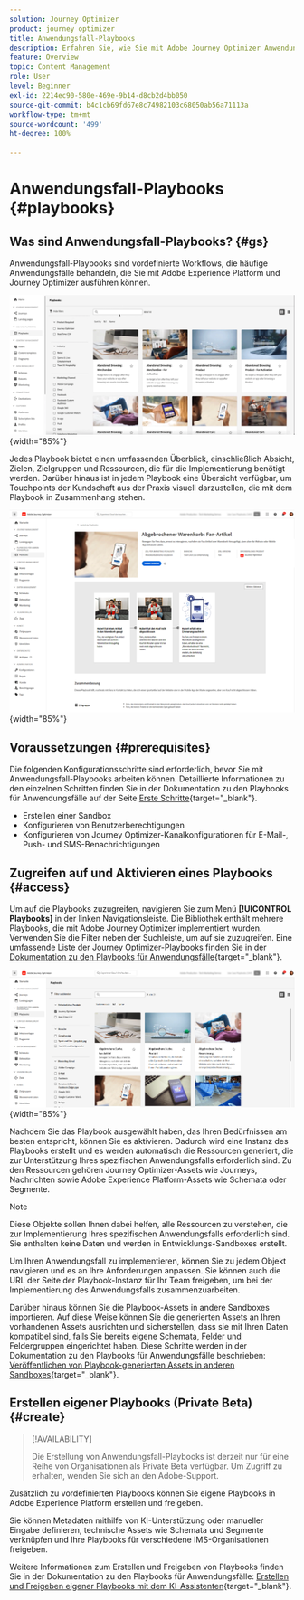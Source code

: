 ```yaml
---
solution: Journey Optimizer
product: journey optimizer
title: Anwendungsfall-Playbooks
description: Erfahren Sie, wie Sie mit Adobe Journey Optimizer Anwendungsfall-Playbooks von Adobe Experience Platform nutzen können.
feature: Overview
topic: Content Management
role: User
level: Beginner
exl-id: 2214ec90-580e-469e-9b14-d8cb2d4bb050
source-git-commit: b4c1cb69fd67e8c74982103c68050ab56a71113a
workflow-type: tm+mt
source-wordcount: '499'
ht-degree: 100%

---
```


# Anwendungsfall-Playbooks {#playbooks}

## Was sind Anwendungsfall-Playbooks? {#gs}

Anwendungsfall-Playbooks sind vordefinierte Workflows, die häufige Anwendungsfälle behandeln, die Sie mit Adobe Experience Platform und Journey Optimizer ausführen können.

![Animiertes Bild, das Anwendungsfall-Playbooks zeigt](../rn/assets/do-not-localize/playbooks.gif){width="85%"}

Jedes Playbook bietet einen umfassenden Überblick, einschließlich Absicht, Zielen, Zielgruppen und Ressourcen, die für die Implementierung benötigt werden. Darüber hinaus ist in jedem Playbook eine Übersicht verfügbar, um Touchpoints der Kundschaft aus der Praxis visuell darzustellen, die mit dem Playbook in Zusammenhang stehen.

![Playbook für abgebrochenen Warenkorb wird im Entdeckungs-Playbook angezeigt](assets/playbooks-detail.png){width="85%"}

## Voraussetzungen {#prerequisites}

Die folgenden Konfigurationsschritte sind erforderlich, bevor Sie mit Anwendungsfall-Playbooks arbeiten können. Detaillierte Informationen zu den einzelnen Schritten finden Sie in der Dokumentation zu den Playbooks für Anwendungsfälle auf der Seite [Erste Schritte](https://experienceleague.adobe.com/docs/experience-platform/use-case-playbooks/playbooks/get-started.html?lang=de){target="_blank"}.

* Erstellen einer Sandbox
* Konfigurieren von Benutzerberechtigungen
* Konfigurieren von Journey Optimizer-Kanalkonfigurationen für E-Mail-, Push- und SMS-Benachrichtigungen

## Zugreifen auf und Aktivieren eines Playbooks {#access}

Um auf die Playbooks zuzugreifen, navigieren Sie zum Menü **[!UICONTROL Playbooks]** in der linken Navigationsleiste. Die Bibliothek enthält mehrere Playbooks, die mit Adobe Journey Optimizer implementiert wurden. Verwenden Sie die Filter neben der Suchleiste, um auf sie zuzugreifen. Eine umfassende Liste der Journey Optimizer-Playbooks finden Sie in der [Dokumentation zu den Playbooks für Anwendungsfälle](https://experienceleague.adobe.com/docs/experience-platform/use-case-playbooks/playbooks/playbooks-list.html?lang=de){target="_blank"}.

![Playbook-Liste mit geöffnetem Filterbereich](assets/playbooks-filter.png){width="85%"}

Nachdem Sie das Playbook ausgewählt haben, das Ihren Bedürfnissen am besten entspricht, können Sie es aktivieren. Dadurch wird eine Instanz des Playbooks erstellt und es werden automatisch die Ressourcen generiert, die zur Unterstützung Ihres spezifischen Anwendungsfalls erforderlich sind. Zu den Ressourcen gehören Journey Optimizer-Assets wie Journeys, Nachrichten sowie Adobe Experience Platform-Assets wie Schemata oder Segmente.

>[!NOTE]
>
>Diese Objekte sollen Ihnen dabei helfen, alle Ressourcen zu verstehen, die zur Implementierung Ihres spezifischen Anwendungsfalls erforderlich sind. Sie enthalten keine Daten und werden in Entwicklungs-Sandboxes erstellt.

Um Ihren Anwendungsfall zu implementieren, können Sie zu jedem Objekt navigieren und es an Ihre Anforderungen anpassen. Sie können auch die URL der Seite der Playbook-Instanz für Ihr Team freigeben, um bei der Implementierung des Anwendungsfalls zusammenzuarbeiten.

Darüber hinaus können Sie die Playbook-Assets in andere Sandboxes importieren. Auf diese Weise können Sie die generierten Assets an Ihren vorhandenen Assets ausrichten und sicherstellen, dass sie mit Ihren Daten kompatibel sind, falls Sie bereits eigene Schemata, Felder und Feldergruppen eingerichtet haben. Diese Schritte werden in der Dokumentation zu den Playbooks für Anwendungsfälle beschrieben: [Veröffentlichen von Playbook-generierten Assets in anderen Sandboxes](https://experienceleague.adobe.com/docs/experience-platform/use-case-playbooks/playbooks/data-awareness.html?lang=de){target="_blank"}.

## Erstellen eigener Playbooks (Private Beta) {#create}

>[!AVAILABILITY]
>
>Die Erstellung von Anwendungsfall-Playbooks ist derzeit nur für eine Reihe von Organisationen als Private Beta verfügbar. Um Zugriff zu erhalten, wenden Sie sich an den Adobe-Support.

Zusätzlich zu vordefinierten Playbooks können Sie eigene Playbooks in Adobe Experience Platform erstellen und freigeben.

Sie können Metadaten mithilfe von KI-Unterstützung oder manueller Eingabe definieren, technische Assets wie Schemata und Segmente verknüpfen und Ihre Playbooks für verschiedene IMS-Organisationen freigeben.

Weitere Informationen zum Erstellen und Freigeben von Playbooks finden Sie in der Dokumentation zu den Playbooks für Anwendungsfälle: [Erstellen und Freigeben eigener Playbooks mit dem KI-Assistenten](https://experienceleague.adobe.com/docs/experience-platform/use-case-playbooks/playbooks/author.html?lang=de#sharing-playbooks-sandboxes){target="_blank"}.
